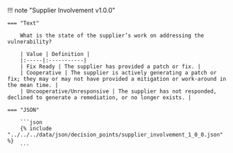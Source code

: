 <!-- This content is autogenerated by doctools.py. Do not Edit. -->
!!! note "Supplier Involvement v1.0.0"

    === "Text" 
    
        What is the state of the supplier’s work on addressing the vulnerability?

        | Value | Definition |
        |:-----|:-----------|
        | Fix Ready | The supplier has provided a patch or fix. |
        | Cooperative | The supplier is actively generating a patch or fix; they may or may not have provided a mitigation or work-around in the mean time. |
        | Uncooperative/Unresponsive | The supplier has not responded, declined to generate a remediation, or no longer exists. |
        
    === "JSON"
    
        ```json
        {% include "../../../data/json/decision_points/supplier_involvement_1_0_0.json" %}
        ```
